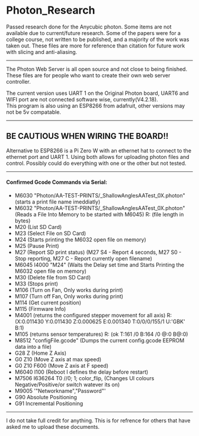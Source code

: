 # Photon_Research
Passed research done for the Anycubic photon. 
Some items are not available due to current/future research.
Some of the papers were for a college course, not written to be published, and a majority of the work was taken out. 
These files are more for reference than citation for future work with slicing and anti-aliasing.

---------------------------------------------------------------
The Photon Web Server is all open source and not close to being finished. These files are for people who want to create their own web server controller.

The current version uses UART 1 on the Original Photon board, UART6 and WIFI port are not connected software wise, currently(V4.2.18).  
This program is also using an ESP8266 from adafruit, other versions may not be 5v compatable.

--------------------------------------------------------------
BE CAUTIOUS WHEN WIRING THE BOARD!!
---------------------------------------------------------------
Alternative to ESP8266 is a Pi Zero W with an ethernet hat to connect to the ethernet port and UART 1. Using both allows for uploading
photon files and control. Possibly could do everything with one or the other but not tested.

---------------------------------------------------------------
#### Confirmed Gcode Commands via Serial:

- M6030 "Photon/AA-TEST-PRINTS/_ShallowAnglesAATest_0X.photon" (starts a print file name imeddiatly)
- M6032 "Photon/AA-TEST-PRINTS/_ShallowAnglesAATest_0X.photon" (Reads a File Into Memory to be started with M6045) R: (file length in bytes)
- M20 (List SD Card)
- M23 (Select File on SD Card)
- M24 (Starts printing the M6032 open file on memory)
- M25 (Pause Print)
- M27 (Report SD print status) (M27 S4 - Report 4 seconds, M27 S0 - Stop reporting, M27 C - Report currently open filename)
- M6045 I4000 "M24" (Waits the Delay set time and Starts Printing the M6032 open file on memory)
- M30 (Delete file from SD Card)
- M33 (Stops print)
- M106 (Turn on Fan, Only works during print)
- M107 (Turn off Fan, Only works during print)
- M114 (Get current position)
- M115 (Firmware Info)
- M4001 (returns the configured stepper movement for all axis) R: (X:0.011430 Y:0.011430 Z:0.000625 E:0.001340 T:0/0/0/155/1 U:'GBK' B:1) 
- M105 (returns sensor temperatures) R: (ok T:161 /0 B:164 /0 @:0 B@:0)
- M8512 "configFile.gcode" (Dumps the current config.gcode EEPROM data into a file)
- G28 Z (Home Z Axis)
- G0 Z10 (Move Z axis at max speed)
- G0 Z10 F600 (Move Z axis at F speed)
- M6040 I100 (Reboot I defines the delay before restart)
- M7506 I636264 T0		//0; 1; color_flip, (Changes UI colours Negative/Positive/or switch watever its on)
- M9005 '"Networkname","Password"'
- G90 Absolute Positioning
- G91 Incremental Positioning

_____________________________________________________________________________________________________________________________________
I do not take full credit for anything. This is for refrence for others that have asked me to upload these documents. 
